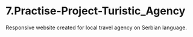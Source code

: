 # 7.Practise-Project-Turistic_Agency
Responsive website created for local travel agency on Serbian language.
